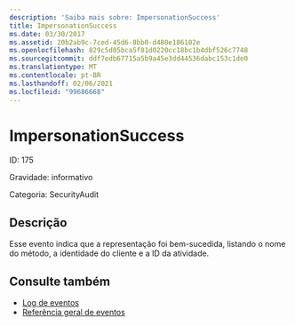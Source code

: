 ```yaml
---
description: 'Saiba mais sobre: ImpersonationSuccess'
title: ImpersonationSuccess
ms.date: 03/30/2017
ms.assetid: 20b2ab9c-7ced-45d6-8bb0-d480e186102e
ms.openlocfilehash: 829c5d05bca5f81d0220cc18bc1b4dbf526c7748
ms.sourcegitcommit: ddf7edb67715a5b9a45e3dd44536dabc153c1de0
ms.translationtype: MT
ms.contentlocale: pt-BR
ms.lasthandoff: 02/06/2021
ms.locfileid: "99686668"
---
```

# <a name="impersonationsuccess"></a>ImpersonationSuccess

ID: 175  
  
 Gravidade: informativo  
  
 Categoria: SecurityAudit  
  
## <a name="description"></a>Descrição  

 Esse evento indica que a representação foi bem-sucedida, listando o nome do método, a identidade do cliente e a ID da atividade.  
  
## <a name="see-also"></a>Consulte também

- [Log de eventos](index.md)
- [Referência geral de eventos](events-general-reference.md)
